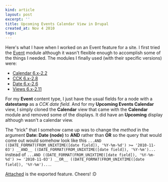 ```yaml
---
kind: article
layout: post
excerpt: ''
title: Upcoming Events Calendar View in Drupal
created_at: Nov 4 2010
tags: 
---
```

Here's what I have when I worked on an Event feature for a site. I first tried the [Event](http://drupal.org/project/event) module although it wasn't flexible enough to accomplish some of the things I needed. The modules I finally used (with their specific versions) were:

* [Calendar 6.x-2.2](http://drupal.org/project/calendar)
* [CCK 6.x-2.8](http://drupal.org/project/cck)
* [Date 6.x-2.6](http://drupal.org/project/date)
* [Views 6.x-2.11](http://drupal.org/project/views)

For my __Event__ content type, I just have the usual fields for a node with a __datestamp__ as a _CCK date field_. And for my __Upcoming Events Calendar__ view, I simply cloned the __Calendar__ view that came with the __Calendar__ module and removed some of the displays. It did have an __Upcoming__ display although wasn't a calendar view. 

The "trick" that I somehow came up was to change the _method_ in the argument __Date: Date (node)__ to __AND__ rather than __OR__ so the query that would come out would somehow look like this `...AND ((DATE_FORMAT(FROM_UNIXTIME([date field]), '%Y-%m-%d') >= '2010-11-03') __AND__ ((DATE_FORMAT(FROM_UNIXTIME([date field]), '%Y-%m')...` instead of `...AND ((DATE_FORMAT(FROM_UNIXTIME([date field]), '%Y-%m-%d') >= '2010-11-03') __OR__ ((DATE_FORMAT(FROM_UNIXTIME([date field]), '%Y-%m')...`.

[Attached](http://dl.dropbox.com/u/24796303/blog/files/events-6.x-1.0.tar) is the exported feature. Cheers! :D